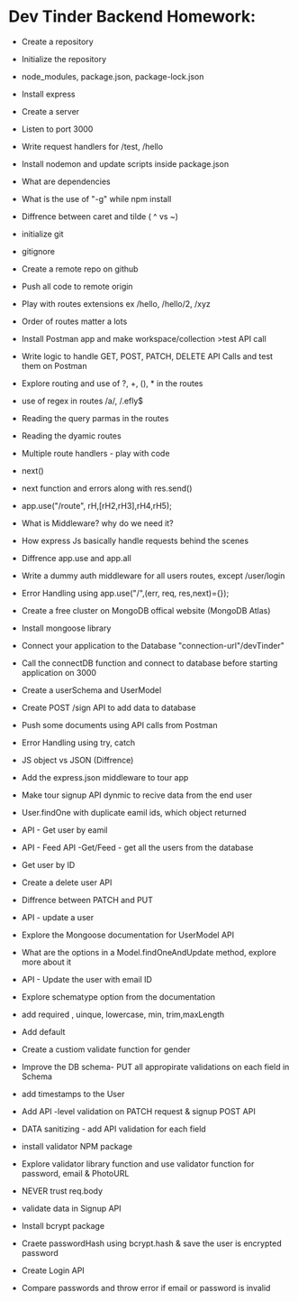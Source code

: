 # Dev Tinder Backend Homework: 
- Create a repository
- Initialize the repository
- node_modules, package.json, package-lock.json
- Install express
- Create a server
- Listen to port 3000
- Write request handlers for /test, /hello
- Install nodemon and update scripts inside package.json
- What are dependencies
- What is the use of "-g" while npm install
- Diffrence between caret and tilde ( ^ vs ~)



- initialize git
- gitignore
- Create a remote repo on github
- Push all code to remote origin
- Play with routes extensions ex /hello, /hello/2, /xyz
- Order of routes matter a  lots
- Install Postman app and make workspace/collection >test API call
- Write logic to handle GET, POST, PATCH, DELETE API Calls and test them on Postman
- Explore routing and use of ?, +, (), * in the routes
- use of regex in routes /a/, /.efly$
- Reading the query parmas in the routes
- Reading the dyamic routes 




- Multiple route handlers - play with code
- next()
- next function and errors along with res.send()
- app.use("/route", rH,[rH2,rH3],rH4,rH5);
- What is Middleware? why do we need it?
- How express Js basically handle requests behind the scenes
- Diffrence app.use and app.all
- Write a dummy auth middleware for all users routes, except /user/login
- Error Handling using app.use("/",(err, req, res,next)={});


- Create a free cluster on MongoDB offical website (MongoDB Atlas)
- Install mongoose library
- Connect your application to the Database "connection-url"/devTinder"
- Call the connectDB function and connect to database before starting application on 3000
- Create a userSchema and UserModel
- Create POST /sign API to add data to database
- Push some documents using API calls from Postman
- Error Handling using try, catch



- JS object vs JSON (Diffrence)
- Add the express.json middleware to tour app
- Make tour signup API dynmic to recive data from the end user
- User.findOne with duplicate eamil ids, which object returned
- API - Get user by eamil
- API - Feed API -Get/Feed - get all the users from the database
- Get user by ID
- Create a delete user API
- Diffrence between PATCH and PUT
- API - update a user
- Explore the Mongoose documentation for UserModel API
- What are the options in a Model.findOneAndUpdate method, explore more about it
- API - Update the user with email ID


- Explore schematype option from the documentation
- add required , uinque, lowercase, min, trim,maxLength
- Add default
- Create a custiom validate function for gender
- Improve the DB schema- PUT all appropirate validations on each field in Schema
- add timestamps to the User
- Add API -level validation on PATCH request & signup POST API
- DATA sanitizing - add API validation for each field
- install validator NPM package
- Explore validator library function and use validator function for password, email & PhotoURL
- NEVER trust req.body

- validate data in Signup API
- Install bcrypt package
- Craete passwordHash using bcrypt.hash & save the user is encrypted password
- Create Login API
- Compare passwords and throw error if email or password is invalid





